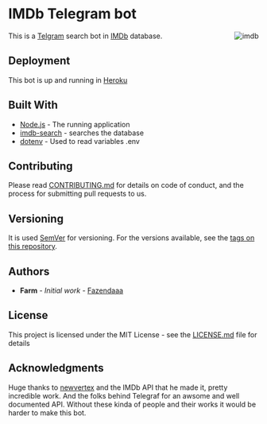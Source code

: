 # IMDb Telegram bot

<img src="https://raw.githubusercontent.com/Fazendaaa/imdb_bot_telegram/master/IMDb.png" alt="imdb" align="right" />

This is a [Telgram](https://telegram.org) search bot in [IMDb](http://www.imdb.com) database.

## Deployment

This bot is up and running in [Heroku](https://www.heroku.com/home)

## Built With

* [Node.js](https://nodejs.org/en/) - The running application
* [imdb-search](https://github.com/newvertex/imdb-search) - searches the database
* [dotenv](https://github.com/motdotla/dotenv) - Used to read variables .env

## Contributing

Please read [CONTRIBUTING.md](https://github.com/Fazendaaa/imdb_bot_telegram/blob/master/CONTRIBUTING.md) for details on code of conduct, and the process for submitting pull requests to us.

## Versioning

It is used [SemVer](http://semver.org/) for versioning. For the versions available, see the [tags on this repository](https://github.com/Fazendaaa/imdb_bot_telegram/tags). 

## Authors

* **Farm** - *Initial work* - [Fazendaaa](https://github.com/Fazendaaa)

## License

This project is licensed under the MIT License - see the [LICENSE.md](https://github.com/Fazendaaa/imdb_bot_telegram/blob/master/LICENSE) file for details

## Acknowledgments

Huge thanks to [newvertex](https://github.com/newvertex/) and the IMDb API that he made it, pretty incredible work. And the folks behind Telegraf for an awsome and well documented API. Without these kinda of people and their works it would be harder to make this bot.